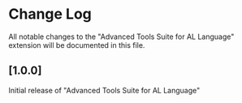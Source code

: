 # Change Log
All notable changes to the "Advanced Tools Suite for AL Language" extension will be documented in this file.

## [1.0.0]

Initial release of "Advanced Tools Suite for AL Language"
